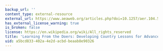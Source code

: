 ```yaml
---
backup_url: ''
content_type: external-resource
external_url: https://www.aeaweb.org/articles.php?doi=10.1257/aer.104.5.260
has_external_license_warning: true
is_broken: false
license: https://en.wikipedia.org/wiki/All_rights_reserved
title: 'Learning From the Doers: Developing Country Lessons for Advanced Economy Growth'
uid: a5bcd833-402a-4e2d-acbd-beaab8e90326
---
```

